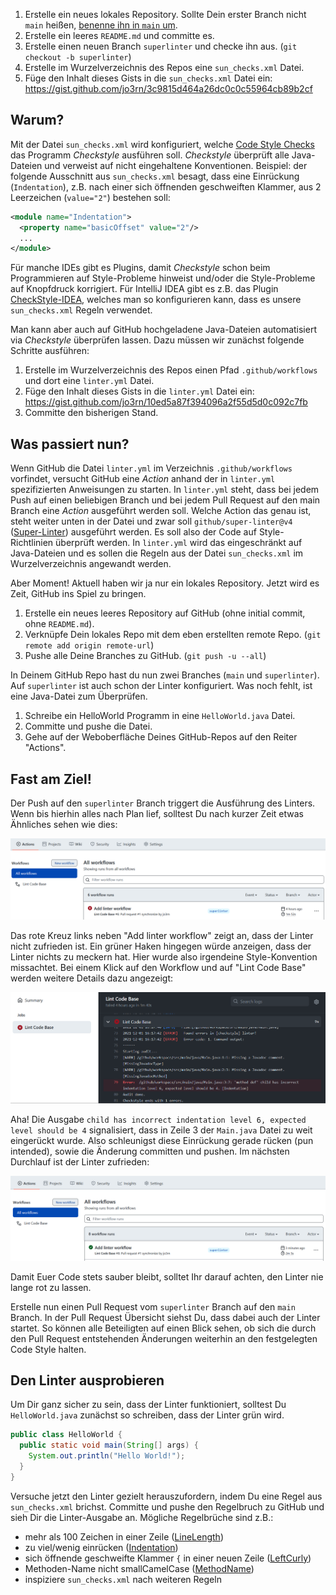 1. Erstelle ein neues lokales Repository. Sollte Dein erster Branch nicht `main` heißen, [benenne ihn in `main` um](https://stackoverflow.com/questions/6591213/how-do-i-rename-a-local-git-branch).
1. Erstelle ein leeres `README.md` und committe es.
1. Erstelle einen neuen Branch `superlinter` und checke ihn aus. (`git checkout -b superlinter`)
1. Erstelle im Wurzelverzeichnis des Repos eine `sun_checks.xml` Datei.
1. Füge den Inhalt dieses Gists in die `sun_checks.xml` Datei ein: <https://gist.github.com/jo3rn/3c9815d464a26dc0c0c55964cb89b2cf>

## Warum?

Mit der Datei `sun_checks.xml` wird konfiguriert, welche [Code Style Checks](https://checkstyle.sourceforge.io/checks.html) das Programm _Checkstyle_ ausführen soll. _Checkstyle_ überprüft alle Java-Dateien und verweist auf nicht eingehaltene Konventionen. Beispiel: der folgende Ausschnitt aus `sun_checks.xml` besagt, dass eine Einrückung (`Indentation`), z.B. nach einer sich öffnenden geschweiften Klammer, aus 2 Leerzeichen (`value="2"`) bestehen soll:

```xml
<module name="Indentation">
  <property name="basicOffset" value="2"/>
  ...
</module>
```

Für manche IDEs gibt es Plugins, damit _Checkstyle_ schon beim Programmieren auf Style-Probleme hinweist und/oder die Style-Probleme auf Knopfdruck korrigiert. Für IntelliJ IDEA gibt es z.B. das Plugin [CheckStyle-IDEA](https://plugins.jetbrains.com/plugin/1065-checkstyle-idea), welches man so konfigurieren kann, dass es unsere `sun_checks.xml` Regeln verwendet.

Man kann aber auch auf GitHub hochgeladene Java-Dateien automatisiert via _Checkstyle_ überprüfen lassen. Dazu müssen wir zunächst folgende Schritte ausführen:

1. Erstelle im Wurzelverzeichnis des Repos einen Pfad `.github/workflows` und dort eine `linter.yml` Datei.
1. Füge den Inhalt dieses Gists in die `linter.yml` Datei ein: <https://gist.github.com/jo3rn/10ed5a87f394096a2f55d5d0c092c7fb>
1. Committe den bisherigen Stand.

## Was passiert nun?

Wenn GitHub die Datei `linter.yml` im Verzeichnis `.github/workflows` vorfindet, versucht GitHub eine _Action_ anhand der in `linter.yml` spezifizierten Anweisungen zu starten. In `linter.yml` steht, dass bei jedem Push auf einen beliebigen Branch und bei jedem Pull Request auf den main Branch eine _Action_ ausgeführt werden soll. Welche Action das genau ist, steht weiter unten in der Datei und zwar soll `github/super-linter@v4` ([Super-Linter](https://github.com/github/super-linter)) ausgeführt werden. Es soll also der Code auf Style-Richtlinien überprüft werden. In `linter.yml` wird das eingeschränkt auf Java-Dateien und es sollen die Regeln aus der Datei `sun_checks.xml` im Wurzelverzeichnis angewandt werden.

Aber Moment! Aktuell haben wir ja nur ein lokales Repository. Jetzt wird es Zeit, GitHub ins Spiel zu bringen.

1. Erstelle ein neues leeres Repository auf GitHub (ohne initial commit, ohne `README.md`).
1. Verknüpfe Dein lokales Repo mit dem eben erstellten remote Repo. (`git remote add origin remote-url`)
1. Pushe alle Deine Branches zu GitHub. (`git push -u --all`)

In Deinem GitHub Repo hast du nun zwei Branches (`main` und `superlinter`). Auf `superlinter` ist auch schon der Linter konfiguriert. Was noch fehlt, ist eine Java-Datei zum Überprüfen.

1. Schreibe ein HelloWorld Programm in eine `HelloWorld.java` Datei.
1. Committe und pushe die Datei.
1. Gehe auf der Weboberfläche Deines GitHub-Repos auf den Reiter "Actions".

## Fast am Ziel!

Der Push auf den `superlinter` Branch triggert die Ausführung des Linters. Wenn bis hierhin alles nach Plan lief, solltest Du nach kurzer Zeit etwas Ähnliches sehen wie dies:

![](./01a-all-workflows-red.png)

Das rote Kreuz links neben "Add linter workflow" zeigt an, dass der Linter nicht zufrieden ist. Ein grüner Haken hingegen würde anzeigen, dass der Linter nichts zu meckern hat. Hier wurde also irgendeine Style-Konvention missachtet. Bei einem Klick auf den Workflow und auf "Lint Code Base" werden weitere Details dazu angezeigt:

![](./01a-lint-code-base.png)

Aha! Die Ausgabe `child has incorrect indentation level 6, expected level should be 4` signalisiert, dass in Zeile 3 der `Main.java` Datei zu weit eingerückt wurde. Also schleunigst diese Einrückung gerade rücken (pun intended), sowie die Änderung committen und pushen. Im nächsten Durchlauf ist der Linter zufrieden:

![](./01a-all-workflows-green.png)

Damit Euer Code stets sauber bleibt, solltet Ihr darauf achten, den Linter nie lange rot zu lassen.

Erstelle nun einen Pull Request vom `superlinter` Branch auf den `main` Branch. In der Pull Request Übersicht siehst Du, dass dabei auch der Linter startet. So können alle Beteiligten auf einen Blick sehen, ob sich die durch den Pull Request entstehenden Änderungen weiterhin an den festgelegten Code Style halten.

## Den Linter ausprobieren

Um Dir ganz sicher zu sein, dass der Linter funktioniert, solltest Du `HelloWorld.java` zunächst so schreiben, dass der Linter grün wird.

```Java
public class HelloWorld {
  public static void main(String[] args) {
    System.out.println("Hello World!");
  }
}
```

Versuche jetzt den Linter gezielt herauszufordern, indem Du eine Regel aus `sun_checks.xml` brichst. Committe und pushe den Regelbruch zu GitHub und sieh Dir die Linter-Ausgabe an. Mögliche Regelbrüche sind z.B.:

- mehr als 100 Zeichen in einer Zeile ([LineLength](https://checkstyle.sourceforge.io/config_sizes.html#LineLength))
- zu viel/wenig einrücken ([Indentation](https://checkstyle.sourceforge.io/config_misc.html#Indentation))
- sich öffnende geschweifte Klammer `{` in einer neuen Zeile ([LeftCurly](https://checkstyle.sourceforge.io/config_blocks.html#LeftCurly))
- Methoden-Name nicht smallCamelCase ([MethodName](https://checkstyle.sourceforge.io/config_naming.html#MethodName))
- inspiziere `sun_checks.xml` nach weiteren Regeln
